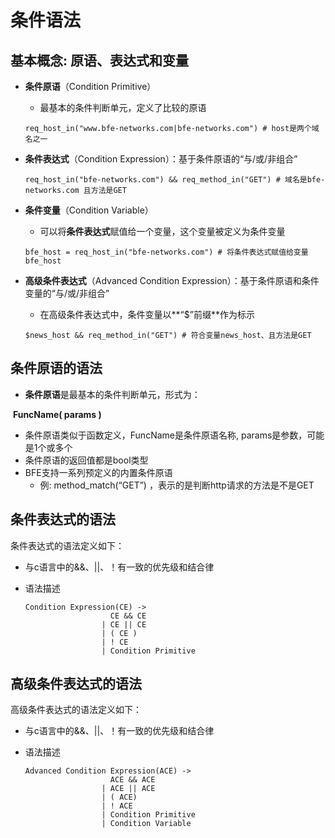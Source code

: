 # 条件语法


## 基本概念: 原语、表达式和变量

- **条件原语**（Condition Primitive）

  - 最基本的条件判断单元，定义了比较的原语

  ``` 
  req_host_in("www.bfe-networks.com|bfe-networks.com") # host是两个域名之一
  ```
  
- **条件表达式**（Condition Expression）：基于条件原语的“与/或/非组合”

  ```
  req_host_in("bfe-networks.com") && req_method_in("GET") # 域名是bfe-networks.com 且方法是GET
  ```
  
- **条件变量**（Condition Variable）

  - 可以将**条件表达式**赋值给一个变量，这个变量被定义为条件变量

  ```
  bfe_host = req_host_in("bfe-networks.com") # 将条件表达式赋值给变量bfe_host
  ```
  
- **高级条件表达式**（Advanced Condition Expression）：基于条件原语和条件变量的“与/或/非组合”

  - 在高级条件表达式中，条件变量以**“$”前缀**作为标示

  ```
  $news_host && req_method_in("GET") # 符合变量news_host、且方法是GET
  ```


## 条件原语的语法

- **条件原语**是最基本的条件判断单元，形式为：

​           **FuncName( params )**

- 条件原语类似于函数定义，FuncName是条件原语名称, params是参数，可能是1个或多个
- 条件原语的返回值都是bool类型
- BFE支持一系列预定义的内置条件原语
  - 例: method_match(“GET”) ，表示的是判断http请求的方法是不是GET


## 条件表达式的语法

条件表达式的语法定义如下：

- 与c语言中的&&、||、！有一致的优先级和结合律

- 语法描述

  ```
  Condition Expression(CE) -> 
                     CE && CE
                   | CE || CE
                   | ( CE )
                   | ! CE
                   | Condition Primitive
  ```
  

## 高级条件表达式的语法

高级条件表达式的语法定义如下：

- 与c语言中的&&、||、！有一致的优先级和结合律

- 语法描述

  ```
  Advanced Condition Expression(ACE) -> 
                     ACE && ACE
                   | ACE || ACE
                   | ( ACE)
                   | ! ACE
                   | Condition Primitive
                   | Condition Variable
  ```
  
